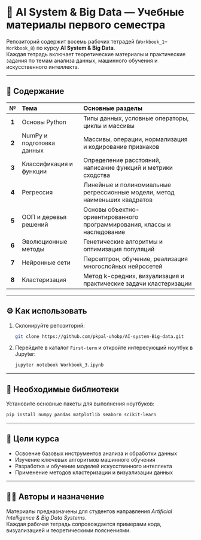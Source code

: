 # 🧠 AI System & Big Data — Учебные материалы первого семестра

Репозиторий содержит восемь рабочих тетрадей (`Workbook_1`–`Workbook_8`) по курсу **AI System & Big Data**.  
Каждая тетрадь включает теоретические материалы и практические задания по темам анализа данных, машинного обучения и искусственного интеллекта.

---

## 📘 Содержание

| № | Тема | Основные разделы |
|:-:|:------|:------------------|
| **1** | Основы Python | Типы данных, условные операторы, циклы и массивы |
| **2** | NumPy и подготовка данных | Массивы, операции, нормализация и кодирование признаков |
| **3** | Классификация и функции | Определение расстояний, написание функций и метрики сходства |
| **4** | Регрессия | Линейные и полиномиальные регрессионные модели, метод наименьших квадратов |
| **5** | ООП и деревья решений | Основы объектно-ориентированного программирования, классы и наследование |
| **6** | Эволюционные методы | Генетические алгоритмы и оптимизация популяций |
| **7** | Нейронные сети | Персептрон, обучение, реализация многослойных нейросетей |
| **8** | Кластеризация | Метод k-средних, визуализация и практические задачи кластеризации |

---

## ⚙️ Как использовать

1. Склонируйте репозиторий:
   ```bash
   git clone https://github.com/pkpal-uhobp/AI-system-Big-data.git
   ```
2. Перейдите в каталог `First-term` и откройте интересующий ноутбук в Jupyter:
   ```bash
   jupyter notebook Workbook_3.ipynb
   ```

---

## 🧩 Необходимые библиотеки

Установите основные пакеты для выполнения ноутбуков:
```bash
pip install numpy pandas matplotlib seaborn scikit-learn
```

---

## 🎯 Цели курса

- Освоение базовых инструментов анализа и обработки данных  
- Изучение ключевых алгоритмов машинного обучения  
- Разработка и обучение моделей искусственного интеллекта  
- Применение методов кластеризации и визуализации данных

---

## 🧑‍🏫 Авторы и назначение

Материалы предназначены для студентов направления *Artificial Intelligence & Big Data Systems*.  
Каждая рабочая тетрадь сопровождается примерами кода, визуализацией и теоретическими пояснениями.

